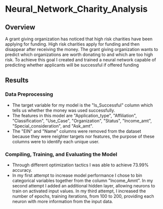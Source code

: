 # Neural_Network_Charity_Analysis

## Overview
A grant giving organization has noticed that high risk charities have been applying for funding. High risk charities apply for funding and then disappear after receiving the money. The grant giving organization wants to predict which organizations are worth donating to and which are too high risk. To achieve this goal I created and trained a neural network capable of predicting whether applicants will be successful if offered funding

## Results

### Data Preprocessing
- The target variable for my model is the "Is_Successful" column which tells us whether the money was used successfully.
- The features in this model are "Application_type", "Affiliation", "Classification", "Use_Case", "Organization", "Status", "Income_amt", "Special_consideration", and "Ask_amt".
- The "EIN" and "Name" columns were removed from the dataset because they were neighter targets nor features, the purpose of these columns were to identify each unique user.

### Compiling, Training, and Evaluating the Model
- Through different optimization tactics I was able to achieve 73.99% accuracy.
- In my first attempt to increase model performance I chose to bin categorical variables together from the column "Income_Amnt". In my second attempt I added an additional hidden layer, allowing neurons to train on activated input values. In my third attempt, I increased the number of epochs, training iterations, from 100 to 200, providing each neuron with more information from the input data.
